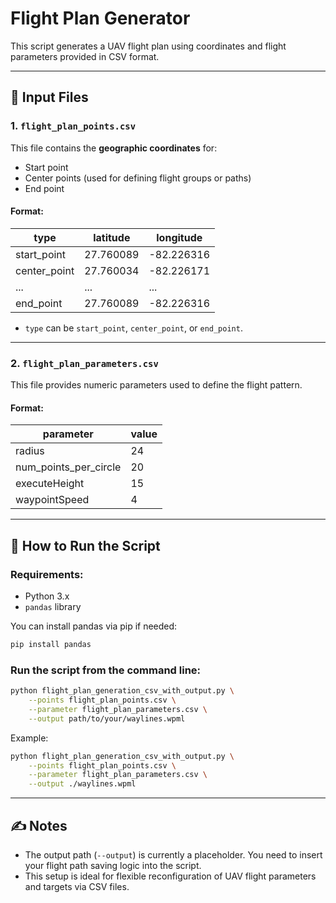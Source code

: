 
# Flight Plan Generator

This script generates a UAV flight plan using coordinates and flight parameters provided in CSV format.

---

## 📄 Input Files

### 1. `flight_plan_points.csv`

This file contains the **geographic coordinates** for:
- Start point
- Center points (used for defining flight groups or paths)
- End point

#### Format:
| type         | latitude   | longitude    |
|--------------|------------|--------------|
| start_point  | 27.760089  | -82.226316   |
| center_point | 27.760034  | -82.226171   |
| ...          | ...        | ...          |
| end_point    | 27.760089  | -82.226316   |

- `type` can be `start_point`, `center_point`, or `end_point`.

---

### 2. `flight_plan_parameters.csv`

This file provides numeric parameters used to define the flight pattern.

#### Format:
| parameter           | value |
|---------------------|-------|
| radius              | 24    |
| num_points_per_circle | 20  |
| executeHeight       | 15    |
| waypointSpeed       | 4     |

---

## 🚀 How to Run the Script

### Requirements:
- Python 3.x
- `pandas` library

You can install pandas via pip if needed:
```bash
pip install pandas
```

### Run the script from the command line:

```bash
python flight_plan_generation_csv_with_output.py \
    --points flight_plan_points.csv \
    --parameter flight_plan_parameters.csv \
    --output path/to/your/waylines.wpml
```

Example:

```bash
python flight_plan_generation_csv_with_output.py \
    --points flight_plan_points.csv \
    --parameter flight_plan_parameters.csv \
    --output ./waylines.wpml
```

---

## ✍️ Notes

- The output path (`--output`) is currently a placeholder. You need to insert your flight path saving logic into the script.
- This setup is ideal for flexible reconfiguration of UAV flight parameters and targets via CSV files.

